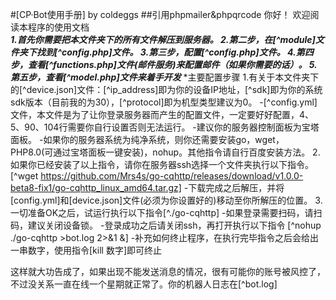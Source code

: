 #[CP·Bot使用手册] by coldeggs
##引用phpmailer&phpqrcode
你好！  欢迎阅读本程序的使用文档  
***1.首先你需要把本文件夹下的所有文件解压到服务器。
2.第二步，在[^module]文件夹下找到[^config.php]文件。
3.第三步，配置[^config.php]文件。
4.第四步，查看[^functions.php]文件(邮件服务)来配置邮件（如果你需要的话）。
5.第五步，查看[^model.php]文件来着手开发***
*主要配置步骤
1.有关于本文件夹下的[^device.json]文件：[^ip_address]即为你的设备IP地址，[^sdk]即为你的系统sdk版本（目前我的为30），[^protocol]即为机型类型建议为0。
-[^config.yml]文件，本文件是为了让你登录服务器而产生的配置文件，一定要好好配置，4、5、90、104行需要你自行设置否则无法运行。
-建议你的服务器控制面板为宝塔面板。
-如果你的服务器系统为纯净系统，则你还需要安装go，wget，PHP8.0(可通过宝塔面板一键安装)，nohup。其他指令请自行百度安装方法。
2.如果你已经安装了以上指令，请你在服务器ssh选择一个文件夹执行以下指令。
 [^wget https://github.com/Mrs4s/go-cqhttp/releases/download/v1.0.0-beta8-fix1/go-cqhttp_linux_amd64.tar.gz]
 -下载完成之后解压，并将[config.yml]和[device.json]文件(必须为你设置好的)移动至你所解压的位置。
 3.一切准备OK之后，试运行执行以下指令[^./go-cqhttp]
 -如果登录需要扫码，请扫码，建议关闭设备锁。
 -登录成功之后请关闭ssh，再打开执行以下指令
 [^nohup ./go-cqhttp >bot.log 2>&1 &]
 -补充如何终止程序，在执行完毕指令之后会给出一串数字，使用指令[kill 数字]即可终止
 
 这样就大功告成了，如果出现不能发送消息的情况，很有可能你的账号被风控了，不过没关系一直在线一个星期就正常了。你的机器人日志在[^bot.log]
